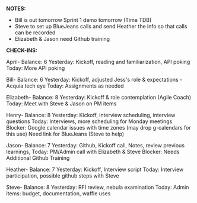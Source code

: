 

**NOTES:**

 - Bill is out tomorrow Sprint 1 demo tomorrow (Time TDB) 
 - Steve to set up BlueJeans calls and send Heather the info so that calls can be
   recorded
 - Elizabeth & Jason need Github training

**CHECK-INS:**

April- Balance: 6
Yesterday: Kickoff, reading and familiarization, API poking
Today: More API poking

Bill- Balance: 6
Yesterday: Kickoff, adjusted Jess's role & expectations - Acquia tech eye
Today: Assignments as needed

Elizabeth- Balance: 8
Yesterday: Kickoff & role contemplation (Agile Coach)
Today: Meet with Steve & Jason on PM items

Henry- Balance: 8
Yesterday: Kickoff, interview scheduling, interview questions
Today: Interviews, more scheduling for Monday meetings
Blocker: Google calendar issues with time zones (may drop g-calendars for this use)  Need link for BlueJeans (Steve to help)

Jason- Balance: 7
Yesterday: Github, Kickoff call, Notes, review previous learnings, 
Today: PM/Admin call with Elizabeth & Steve
Blocker: Needs Additional Github Training

Heather- Balance: 7
Yesterday: Kickoff, Interview script
Today: Interview participation, possible github steps with Steve

Steve- Balance: 8
Yesterday: RFI review, nebula examination
Today: Admin items: budget, documentation, waffle uses